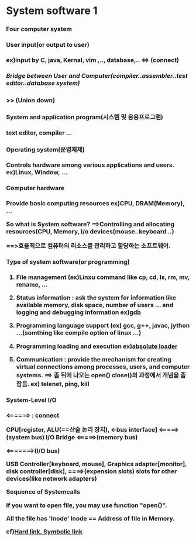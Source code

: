 <h1>System software 1</h1>

<h3>Four computer system<h/3>

<h4>User input(or output to user)</h4>
ex)input by C, java, Kernal, vim ,.., database,..
<=> (connect)
<h5>Bridge between User and Computer(compiler..assembler..test editor..database system)</h5>
>> (Union down)
<h4>System and application program(시스템 및 응용프로그램)</h4>
text editor, compiler ...
 
<h4>Operating system(운영체제)</h4>
Controls hardware among various applications and users.
ex)Linux, Window, ...
 
<h4>Computer hardware</h4>
Provide basic computing resources
ex)CPU, DRAM(Memory), ...

 So what is System software?
 ==>Controlling and allocating resources(CPU, Memory, I/o devices(mouse..keyboard ..)

 ==>효율적으로 컴퓨터의 리소스를 관리하고 할당하는 소프트웨어.
 
 <h4>Type of system software(or programming)</h4>
 
 1. File management (ex)Linxu command like cp, cd, ls, rm, mv, rename, ...
 
 2. Status information : ask the system for information like available memory, disk space, number of users ... 
                         and logging and debugging information 
 ex)<a href="https://jangpd007.tistory.com/54/" type="blank">gdb</a>
 
 3. Programming language support (ex) gcc, g++, javac, jython ...(somthing like compile option of linux ...)
 
 4. Programming loading and execution
 ex)<a href="https://ehpub.co.kr/tag/absolute-loader/" type="blank">absolute loader</a>
 
 5. Communication : provide the mechanism for creating virtual connections among processes, users, and computer systems.
 ==> 좀 뒤에 나오는 open() close()의 과정에서 개념을 좀 잡음.
 ex) telenet, ping, kill

 
 <h4>System-Level I/O</h4>
 
 <======> : connect
 
 
 CPU[register, ALU(==산술 논리 장치), <-bus interface] <=====>(system <b>bus</b>) I/O Bridge <=====>(memory <b>bus</b>)
 
 <=======>(I/O <b>bus</b>)
 
 USB Controller[keyboard, mouse], Graphics adapter[monitor], disk controller[disk], ====>(expension slots) slots for other devices(like network adapters)
 
 Sequence of Systemcalls
 
 If you want to open file, you may use function "open()".

 All the file has 'Inode'
 Inode == Address of file in Memory.
 
 cf)<a href="https://thenicesj.tistory.com/217" type="blank">Hard link, Symbolic link</a>
 


 

